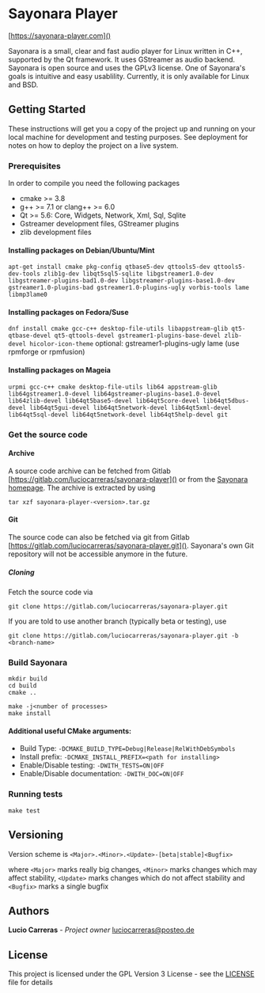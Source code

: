 # Sayonara Player
[https://sayonara-player.com]()

Sayonara is a small, clear and fast audio player for Linux written in C++, supported by the Qt framework. It uses GStreamer as audio backend. Sayonara is open source and uses the GPLv3 license. One of Sayonara's goals is intuitive and easy usablility. Currently, it is only available for Linux and BSD. 

## Getting Started

These instructions will get you a copy of the project up and running on your local machine for development and testing purposes. See deployment for notes on how to deploy the project on a live system.

### Prerequisites

In order to compile you need the following packages
 * cmake >= 3.8
 * g++ >= 7.1 or clang++ >= 6.0
 * Qt >= 5.6: Core, Widgets, Network, Xml, Sql, Sqlite
 * Gstreamer development files, GStreamer plugins
 * zlib development files

#### Installing packages on Debian/Ubuntu/Mint
`apt-get install cmake pkg-config qtbase5-dev qttools5-dev qttools5-dev-tools zlib1g-dev libqt5sql5-sqlite libgstreamer1.0-dev libgstreamer-plugins-bad1.0-dev libgstreamer-plugins-base1.0-dev gstreamer1.0-plugins-bad gstreamer1.0-plugins-ugly vorbis-tools lame libmp3lame0`

#### Installing packages on Fedora/Suse

`dnf install cmake gcc-c++ desktop-file-utils libappstream-glib qt5-qtbase-devel qt5-qttools-devel gstreamer1-plugins-base-devel zlib-devel hicolor-icon-theme`
optional: gstreamer1-plugins-ugly lame (use rpmforge or rpmfusion)

#### Installing packages on Mageia
`urpmi gcc-c++ cmake desktop-file-utils lib64 appstream-glib lib64gstreamer1.0-devel lib64gstreamer-plugins-base1.0-devel lib64zlib-devel lib64qt5base5-devel lib64qt5core-devel lib64qt5dbus-devel lib64qt5gui-devel lib64qt5network-devel lib64qt5xml-devel lib64qt5sql-devel lib64qt5network-devel lib64qt5help-devel git`

### Get the source code

#### Archive
A source code archive can be fetched from Gitlab [https://gitlab.com/luciocarreras/sayonara-player]() or from the [Sayonara homepage](https://sayonara-player.com/downloads.php). The archive is extracted by using

`tar xzf sayonara-player-<version>.tar.gz`

#### Git
The source code can also be fetched via git from Gitlab [https://gitlab.com/luciocarreras/sayonara-player.git](). Sayonara's own Git repository will not be accessible anymore in the future.

##### Cloning
Fetch the source code via

`git clone https://gitlab.com/luciocarreras/sayonara-player.git`

If you are told to use another branch (typically beta or testing), use

`git clone https://gitlab.com/luciocarreras/sayonara-player.git -b <branch-name>`


### Build Sayonara
```
mkdir build
cd build
cmake ..

make -j<number of processes>
make install
```

#### Additional useful CMake arguments:
 * Build Type: `-DCMAKE_BUILD_TYPE=Debug|Release|RelWithDebSymbols`
 * Install prefix: `-DCMAKE_INSTALL_PREFIX=<path for installing>`
 * Enable/Disable testing: `-DWITH_TESTS=ON|OFF`
 * Enable/Disable documentation: `-DWITH_DOC=ON|OFF`


### Running tests
`make test`

## Versioning
Version scheme is `<Major>.<Minor>.<Update>-[beta|stable]<Bugfix>`

where `<Major>` marks really big changes, `<Minor>` marks changes which may affect stability, `<Update>` marks changes which do not affect stability and `<Bugfix>` marks a single bugfix

## Authors
**Lucio Carreras** - *Project owner* luciocarreras@posteo.de

## License
This project is licensed under the GPL Version 3 License - see the [LICENSE](LICENSE) file for details
